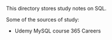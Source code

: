 This directory stores study notes on SQL.

Some of the sources of study:

- Udemy MySQL course 365 Careers


